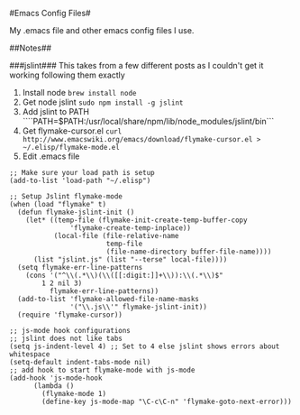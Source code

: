 #Emacs Config Files#

My .emacs file and other emacs config files I use.

##Notes##

###jslint###
This takes from a few different posts as I couldn't get it working following them exactly

1. Install node ```brew install node```
2. Get node jslint ```sudo npm install -g jslint```
3. Add jslint to PATH ````PATH=$PATH:/usr/local/share/npm/lib/node_modules/jslint/bin```
4. Get flymake-cursor.el ```curl http://www.emacswiki.org/emacs/download/flymake-cursor.el > ~/.elisp/flymake-mode.el```
5. Edit .emacs file
```
;; Make sure your load path is setup
(add-to-list 'load-path "~/.elisp")

;; Setup Jslint flymake-mode
(when (load "flymake" t)
  (defun flymake-jslint-init ()
    (let* ((temp-file (flymake-init-create-temp-buffer-copy
		       'flymake-create-temp-inplace))
           (local-file (file-relative-name
                        temp-file
                        (file-name-directory buffer-file-name))))
      (list "jslint.js" (list "--terse" local-file))))
  (setq flymake-err-line-patterns
	(cons '("^\\(.*\\)(\\([[:digit:]]+\\)):\\(.*\\)$"
		1 2 nil 3)
	      flymake-err-line-patterns))
  (add-to-list 'flymake-allowed-file-name-masks
               '("\\.js\\'" flymake-jslint-init))
  (require 'flymake-cursor))

;; js-mode hook configurations
;; jslint does not like tabs
(setq js-indent-level 4) ;; Set to 4 else jslint shows errors about whitespace
(setq-default indent-tabs-mode nil)
;; add hook to start flymake-mode with js-mode
(add-hook 'js-mode-hook
	  (lambda ()
	    (flymake-mode 1)
	    (define-key js-mode-map "\C-c\C-n" 'flymake-goto-next-error)))
```
